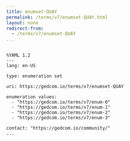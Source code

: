 ```yaml
---
title: enumset-QUAY
permalink: /terms/v7/enumset-QUAY.html
layout: none
redirect-from:
  - /terms/v7/enumset-QUAY
...
```


```

%YAML 1.2
---
lang: en-US

type: enumeration set

uri: https://gedcom.io/terms/v7/enumset-QUAY

enumeration values:
  - "https://gedcom.io/terms/v7/enum-0"
  - "https://gedcom.io/terms/v7/enum-1"
  - "https://gedcom.io/terms/v7/enum-2"
  - "https://gedcom.io/terms/v7/enum-3"

contact: "https://gedcom.io/community/"
...

```

